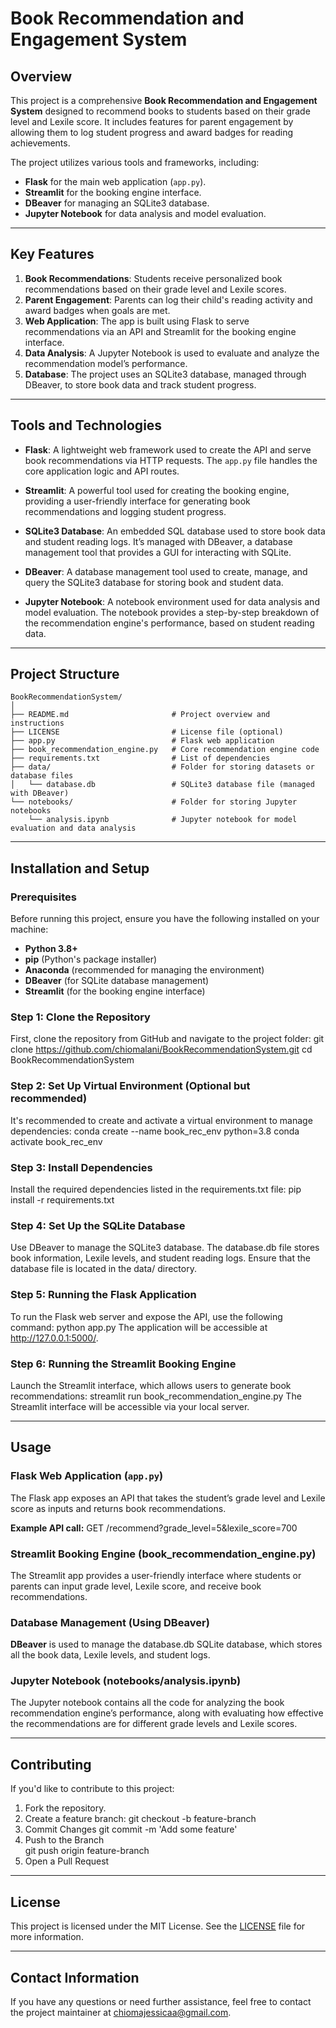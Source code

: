 # Book Recommendation and Engagement System

## Overview

This project is a comprehensive **Book Recommendation and Engagement System** designed to recommend books to students based on their grade level and Lexile score. It includes features for parent engagement by allowing them to log student progress and award badges for reading achievements.

The project utilizes various tools and frameworks, including:
- **Flask** for the main web application (`app.py`).
- **Streamlit** for the booking engine interface.
- **DBeaver** for managing an SQLite3 database.
- **Jupyter Notebook** for data analysis and model evaluation.

---

## Key Features
1. **Book Recommendations**: Students receive personalized book recommendations based on their grade level and Lexile scores.
2. **Parent Engagement**: Parents can log their child's reading activity and award badges when goals are met.
3. **Web Application**: The app is built using Flask to serve recommendations via an API and Streamlit for the booking engine interface.
4. **Data Analysis**: A Jupyter Notebook is used to evaluate and analyze the recommendation model’s performance.
5. **Database**: The project uses an SQLite3 database, managed through DBeaver, to store book data and track student progress.

---

## Tools and Technologies

- **Flask**: A lightweight web framework used to create the API and serve book recommendations via HTTP requests. The `app.py` file handles the core application logic and API routes.

- **Streamlit**: A powerful tool used for creating the booking engine, providing a user-friendly interface for generating book recommendations and logging student progress.

- **SQLite3 Database**: An embedded SQL database used to store book data and student reading logs. It’s managed with DBeaver, a database management tool that provides a GUI for interacting with SQLite.

- **DBeaver**: A database management tool used to create, manage, and query the SQLite3 database for storing book and student data.

- **Jupyter Notebook**: A notebook environment used for data analysis and model evaluation. The notebook provides a step-by-step breakdown of the recommendation engine's performance, based on student reading data.

---

## Project Structure

```plaintext
BookRecommendationSystem/
│
├── README.md                       # Project overview and instructions
├── LICENSE                         # License file (optional)
├── app.py                          # Flask web application
├── book_recommendation_engine.py   # Core recommendation engine code
├── requirements.txt                # List of dependencies
├── data/                           # Folder for storing datasets or database files
│   └── database.db                 # SQLite3 database file (managed with DBeaver)
└── notebooks/                      # Folder for storing Jupyter notebooks
    └── analysis.ipynb              # Jupyter notebook for model evaluation and data analysis
```

---

## Installation and Setup

### Prerequisites
Before running this project, ensure you have the following installed on your machine:
- **Python 3.8+**
- **pip** (Python's package installer)
- **Anaconda** (recommended for managing the environment)
- **DBeaver** (for SQLite database management)
- **Streamlit** (for the booking engine interface)

### Step 1: Clone the Repository
First, clone the repository from GitHub and navigate to the project folder:
git clone https://github.com/chiomalani/BookRecommendationSystem.git
cd BookRecommendationSystem


### Step 2: Set Up Virtual Environment (Optional but recommended)
It's recommended to create and activate a virtual environment to manage dependencies:
conda create --name book_rec_env python=3.8
conda activate book_rec_env


### Step 3: Install Dependencies
Install the required dependencies listed in the requirements.txt file:
pip install -r requirements.txt


### Step 4: Set Up the SQLite Database
Use DBeaver to manage the SQLite3 database. The database.db file stores book information, Lexile levels, and student reading logs. Ensure that the database file is located in the data/ directory.


### Step 5: Running the Flask Application
To run the Flask web server and expose the API, use the following command:
python app.py
The application will be accessible at http://127.0.0.1:5000/.


### Step 6: Running the Streamlit Booking Engine
Launch the Streamlit interface, which allows users to generate book recommendations:
streamlit run book_recommendation_engine.py
The Streamlit interface will be accessible via your local server.

---

## Usage

### Flask Web Application (`app.py`)
The Flask app exposes an API that takes the student’s grade level and Lexile score as inputs and returns book recommendations.

**Example API call:**
GET /recommend?grade_level=5&lexile_score=700


### Streamlit Booking Engine (book_recommendation_engine.py)
The Streamlit app provides a user-friendly interface where students or parents can input grade level, Lexile score, and receive book recommendations.

### Database Management (Using DBeaver)
**DBeaver** is used to manage the database.db SQLite database, which stores all the book data, Lexile levels, and student logs.

### Jupyter Notebook (notebooks/analysis.ipynb)
The Jupyter notebook contains all the code for analyzing the book recommendation engine’s performance, along with evaluating how effective the recommendations are for different grade levels and Lexile scores.

---

## Contributing

If you'd like to contribute to this project:

1. Fork the repository.
2. Create a feature branch:
   git checkout -b feature-branch
3. Commit Changes
   git commit -m 'Add some feature'
4. Push to the Branch   
   git push origin feature-branch
5. Open a Pull Request

---

## License

This project is licensed under the MIT License. See the [LICENSE](LICENSE) file for more information.

---

## Contact Information

If you have any questions or need further assistance, feel free to contact the project maintainer at [chiomajessicaa@gmail.com](mailto:chiomajessicaa@gmail.com).


